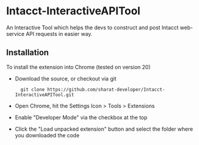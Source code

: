 # Intacct-InteractiveAPITool
An Interactive Tool which helps the devs to construct and post Intacct web-service API requests in easier way.

Installation
------------

To install the extension into Chrome (tested on version 20)

* Download the source, or checkout via git

        git clone https://github.com/sharat-developer/Intacct-InteractiveAPITool.git
* Open Chrome, hit the Settings Icon > Tools > Extensions
* Enable "Developer Mode" via the checkbox at the top
* Click the "Load unpacked extension" button and select the folder where you downloaded the code